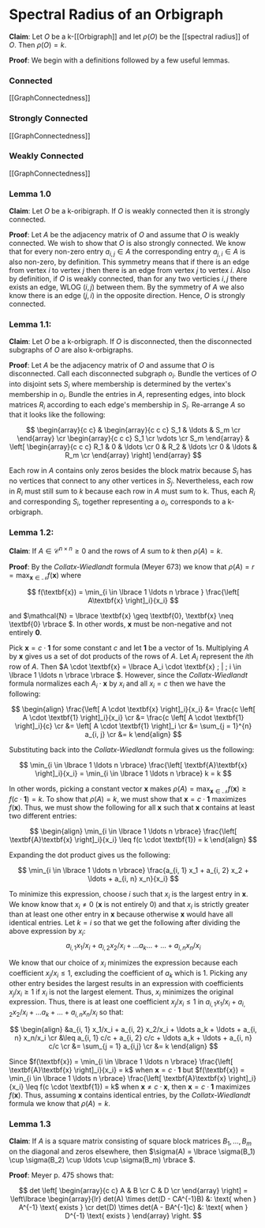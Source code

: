 # Spectral Radius of an Orbigraph

**Claim**: Let $O$ be a k-[[Orbigraph]] and let $\rho(O)$ be the [[spectral radius]] of $O$. Then $\rho(O) = k$.

**Proof**: 
We begin with a definitions followed by a few useful lemmas.

### Connected
[[GraphConnectedness]]

### Strongly Connected
[[GraphConnectedness]]

### Weakly Connected
[[GraphConnectedness]]

### Lemma 1.0

**Claim**:
Let $O$ be a k-oribigraph. If $O$ is weakly connected then it is strongly connected.

**Proof**:
Let $A$ be the adjacency matrix of $O$ and assume that $O$ is weakly connected. We wish to show that $O$ is also strongly connected. We know that for every non-zero entry $a_{i,j} \in A$ the corresponding entry $a_{j,i} \in A$ is also non-zero, by definition. This symmetry means that if there is an edge from vertex $i$ to vertex $j$ then there is an edge from vertex $j$ to vertex $i$. Also by definition, if $O$ is weakly connected, than for any two verticies $i, j$ there exists an edge, WLOG $(i, j)$ between them. By the symmetry of $A$ we also know there is an edge $(j, i)$ in the opposite direction. Hence, $O$ is strongly connected.

### Lemma 1.1:
**Claim**:
Let $O$ be a k-orbigraph. If $O$ is disconnected, then the disconnected subgraphs of $O$ are also k-orbigraphs.

**Proof**:
Let $A$ be the adjacency matrix of $O$ and assume that $O$ is disconnected. Call each disconnected subgraph $o_i$. Bundle the vertices of $O$ into disjoint sets $S_i$ where membership is determined by the vertex's membership in $o_i$. Bundle the entries in $A$, representing edges, into block matrices $R_i$ according to each edge's membership in $S_i$. Re-arrange $A$ so that it looks like the following:


$$
\begin{array}{c c} &
\begin{array}{c c c} S_1 & \ldots & S_m \cr
\end{array} 
\cr
\begin{array}{c c c}
S_1 \cr
\vdots \cr
S_m
\end{array} 
&
\left[
\begin{array}{c c c}
R_1 & 0 & \ldots \cr
0 & R_2 & \ldots \cr
0 & \ldots & R_m \cr
\end{array}
\right] 
\end{array}
$$

Each row in $A$ contains only zeros besides the block matrix because $S_i$ has no vertices that connect to any other vertices in $S_j$. Nevertheless, each row in $R_i$ must still sum to $k$ because each row in $A$ must sum to k. Thus, each $R_i$ and corresponding $S_i$, together representing a $o_i$, corresponds to a k-orbigraph.

### Lemma 1.2:
**Claim**:
If $A \in \mathcal{C}^{n \times n} \geq 0$ and the rows of $A$ sum to $k$ then $\rho(A) = k$. 

**Proof**:
By the $\textit{Collatx-Wiedlandt}$ formula (Meyer 673) we know that $\rho(A) = r = \max_{\textbf{x} \in \mathcal{N}} f(\textbf{x})$ where

$$
f(\textbf{x}) = \min_{i \in \lbrace 1 \ldots n \rbrace } \frac{\left[ A\textbf{x} \right]_i}{x_i}
$$

and $\mathcal{N} = \lbrace \textbf{x} \geq \textbf{0}, \textbf{x} \neq \textbf{0} \rbrace $. In other words, $\textbf{x}$ must be non-negative and not entirely $\textbf{0}$.

Pick $\textbf{x} = c\cdot \textbf{1}$ for some constant $c$ and let $\textbf{1}$ be a vector of $1$s. Multiplying $A$ by $\textbf{x}$ gives us a set of dot products of the rows of $A$. Let $A_i$ represent the $i$th row of $A$. Then $A \cdot \textbf{x} = \lbrace A_i \cdot \textbf{x} \; | \; i \in \lbrace 1 \ldots n \rbrace \rbrace $. However, since the $\textit{Collatx-Wiedlandt}$ formula normalizes each $A_i \cdot \textbf{x}$ by $x_i$ and all $x_i = c$ then we have the following:

$$
\begin{align}
	\frac{\left[ A \cdot \textbf{x} \right]_i}{x_i} &= \frac{c \left[ A \cdot \textbf{1} \right]_i}{x_i} \cr
	&= \frac{c \left[ A \cdot \textbf{1} \right]_i}{c} \cr
	&= \left[ A \cdot \textbf{1} \right]_i \cr
	&= \sum_{j = 1}^{n} a_{i, j} \cr
	&= k
\end{align}
$$

Substituting back into the $\textit{Collatx-Wiedlandt}$ formula gives us the following:

$$
\min_{i \in \lbrace 1 \ldots n \rbrace} \frac{\left[ \textbf{A}\textbf{x} \right]_i}{x_i} = \min_{i \in \lbrace 1 \ldots n \rbrace} k = k
$$

In other words, picking a constant vector $\textbf{x}$ makes $\rho(A) = \max_{\textbf{x} \in \mathcal{N}} f(\textbf{x}) \geq f(c \cdot \textbf{1}) = k$. To show that $\rho(A) = k$, we must show that $\textbf{x} = c \cdot \textbf{1}$ maximizes $f(\textbf{x})$. Thus, we must show the following for all $\textbf{x}$ such that $\textbf{x}$ contains at least two different entries:

$$
\begin{align}
	\min_{i \in \lbrace 1 \ldots n \rbrace} \frac{\left[ \textbf{A}\textbf{x} \right]_i}{x_i} \leq f(c \cdot \textbf{1}) = k
\end{align}
$$

Expanding the dot product gives us the following:

$$
\min_{i \in \lbrace 1 \ldots n \rbrace} \frac{a_{i, 1} x_1 + a_{i, 2} x_2 + \ldots + a_{i, n} x_n}{x_i}
$$

To minimize this expression, choose $i$ such that $x_i$ is the largest entry in $\textbf{x}$. We know know that $x_i \neq 0$ ($\textbf{x}$ is not entirely $0$) and that $x_i$ is strictly greater than at least one other entry in $\textbf{x}$ because otherwise $\textbf{x}$ would have all identical entries. Let $k = i$ so that we get the following after dividing the above expression by $x_i$:
$$
a_{i, 1} x_1/x_i + a_{i, 2} x_2/x_i + \ldots a_k \ldots + \ldots + a_{i, n} x_n/x_i
$$

We know that our choice of $x_i$ minimizes the expression because each coefficient $x_j/x_i \leq 1$, excluding the coefficient of $a_k$ which is $1$. Picking any other entry besides the largest results in an expression with coefficients $x_j/x_i \geq 1$ if $x_i$ is not the largest element. Thus, $x_i$ minimizes the original expression. Thus, there is at least one coefficient $x_j/x_i \leq 1$ in $a_{i, 1} x_1/x_i + a_{i, 2} x_2/x_i + \ldots a_k + \ldots + a_{i, n} x_n/x_i$ so that:

$$
\begin{align}
	&a_{i, 1} x_1/x_i + a_{i, 2} x_2/x_i + \ldots a_k + \ldots + a_{i, n} x_n/x_i \cr
	&\leq a_{i, 1} c/c + a_{i, 2} c/c + \ldots a_k + \ldots + a_{i, n} c/c \cr
	&= \sum_{j = 1} a_{i,j} \cr
	&= k
\end{align}
$$

Since $f(\textbf{x}) = \min_{i \in \lbrace 1 \ldots n \rbrace} \frac{\left[ \textbf{A}\textbf{x} \right]_i}{x_i} = k$ when $\textbf{x} = c \cdot \textbf{1}$ but $f(\textbf{x}) = \min_{i \in \lbrace 1 \ldots n \rbrace} \frac{\left[ \textbf{A}\textbf{x} \right]_i}{x_i} \leq f(c \cdot \textbf{1}) = k$ when $\textbf{x} \neq c \cdot \textbf{x}$, then $\textbf{x} = c \cdot \textbf{1}$ maximizes $f(\textbf{x})$. Thus, assuming $\textbf{x}$ contains identical entries, by the $\textit{Collatx-Wiedlandt}$ formula we know that $\rho(A) = k$.

### Lemma 1.3
**Claim**: If $A$ is a square matrix consisting of square block matrices $B_1, \ldots, B_m$ on the diagonal and zeros elsewhere, then $\sigma(A) = \lbrace \sigma(B_1) \cup \sigma(B_2) \cup \ldots \cup \sigma(B_m) \rbrace $.

**Proof**: 
Meyer p. 475 shows that:

$$
det \left[
	\begin{array}{c c}
	A & B \cr
	C & D \cr
	\end{array} 
\right]
= \left\lbrace 
	\begin{array}{lr}
	det(A) \times det(D - CA^{-1}B)		 &: \text{ when } A^{-1} \text{ exists } \cr
	det(D) \times det(A - BA^{-1}c)	 &: \text{ when } D^{-1} \text{ exists }
	\end{array} \right.
$$